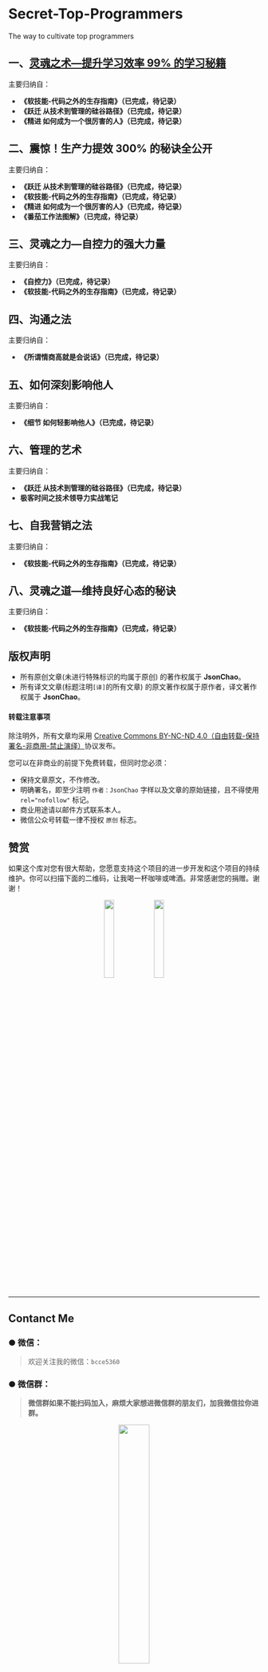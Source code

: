 # Secret-Top-Programmers
The way to cultivate top programmers


## 一、[灵魂之术—提升学习效率 99% 的学习秘籍](https://juejin.im/post/5eb168e9f265da7bb65fb27a)

主要归纳自：

- **《软技能-代码之外的生存指南》（已完成，待记录）**
- **《跃迁 从技术到管理的硅谷路径》（已完成，待记录）**
- **《精进 如何成为一个很厉害的人》（已完成，待记录）**


## 二、震惊！生产力提效 300% 的秘诀全公开

主要归纳自：

- **《跃迁 从技术到管理的硅谷路径》（已完成，待记录）**
- **《软技能-代码之外的生存指南》（已完成，待记录）**
- **《精进 如何成为一个很厉害的人》（已完成，待记录）**
- **《番茄工作法图解》（已完成，待记录）**


## 三、灵魂之力—自控力的强大力量    

主要归纳自：

- **《自控力》（已完成，待记录）**
- **《软技能-代码之外的生存指南》（已完成，待记录）**


## 四、沟通之法

主要归纳自：

- **《所谓情商高就是会说话》（已完成，待记录）**


## 五、如何深刻影响他人

主要归纳自：

- **《细节 如何轻影响他人》（已完成，待记录）**


## 六、管理的艺术

主要归纳自：

- **《跃迁 从技术到管理的硅谷路径》（已完成，待记录）**
- **极客时间之技术领导力实战笔记**


## 七、自我营销之法

主要归纳自：

- **《软技能-代码之外的生存指南》（已完成，待记录）**


## 八、灵魂之道—维持良好心态的秘诀

主要归纳自：

- **《软技能-代码之外的生存指南》（已完成，待记录）**


## 版权声明

* 所有原创文章(未进行特殊标识的均属于原创) 的著作权属于 **JsonChao**。
* 所有译文文章(标题注明`[译]`的所有文章) 的原文著作权属于原作者，译文著作权属于 **JsonChao**。

#### 转载注意事项

除注明外，所有文章均采用 [Creative Commons BY-NC-ND 4.0（自由转载-保持署名-非商用-禁止演绎）](http://creativecommons.org/licenses/by-nc-nd/4.0/deed.zh)协议发布。

您可以在非商业的前提下免费转载，但同时您必须：

* 保持文章原文，不作修改。
* 明确署名，即至少注明 `作者：JsonChao` 字样以及文章的原始链接，且不得使用 `rel="nofollow"` 标记。
* 商业用途请以邮件方式联系本人。
* 微信公众号转载一律不授权 `原创` 标志。


## 赞赏

如果这个库对您有很大帮助，您愿意支持这个项目的进一步开发和这个项目的持续维护。你可以扫描下面的二维码，让我喝一杯咖啡或啤酒。非常感谢您的捐赠。谢谢！

<div align="center">
<img src="https://raw.githubusercontent.com/JsonChao/Awesome-Android-Interview/master/screenshot/wexin_play.jpg" width=20%><img src="https://raw.githubusercontent.com/JsonChao/Awesome-Android-Interview/master/screenshot/Apaliy.jpg" width=20%>
</div>


----

## Contanct Me

###  ●  微信：

> 欢迎关注我的微信：`bcce5360`  

###  ●  微信群：

> **微信群如果不能扫码加入，麻烦大家想进微信群的朋友们，加我微信拉你进群。**

<div align="center">
<img src="https://raw.githubusercontent.com/JsonChao/Awesome-Android-Performance/master/screenshots/Awesome-WanAndroid2.jpeg" width=35%>
</div>
        

###  ●  QQ群：

> 2千人QQ群，**Awesome-Android学习交流群，QQ群号：959936182**， 欢迎大家加入~


### About me

- #### Email:[chao.qu521@gmail.com]()
- #### Blog:[https://jsonchao.github.io/](https://jsonchao.github.io/)
- #### 掘金:[https://juejin.im/user/5a3ba9375188252bca050ade](https://juejin.im/user/5a3ba9375188252bca050ade)







